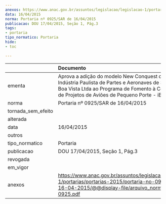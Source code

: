 ```yaml
---
anexos: https://www.anac.gov.br/assuntos/legislacao/legislacao-1/portarias/portarias-2015/portaria-no-0925-sar-de-16-04-2015/@@display-file/arquivo_norma/PA2015-0925.pdf
data: 16/04/2015
norma: Portaria nº 0925/SAR de 16/04/2015
publicacao: DOU 17/04/2015, Seção 1, Pág.3
tags:
- portaria
tipo_normatico: Portaria
hide: 
- toc 
 
---
```


|                    | Documento                                                                                                                                                                                                        |
|:-------------------|:-----------------------------------------------------------------------------------------------------------------------------------------------------------------------------------------------------------------|
| ementa             | Aprova a adição do modelo New Conquest da empresa Indústria Paulista de Partes e Aeronaves de São João da Boa Vista Ltda ao Programa de Fomento à Certificação de Projetos de Aviões de Pequeno Porte - iBR2020. |
| norma              | Portaria nº 0925/SAR de 16/04/2015                                                                                                                                                                               |
| tornada_sem_efeito |                                                                                                                                                                                                                  |
| alterada           |                                                                                                                                                                                                                  |
| data               | 16/04/2015                                                                                                                                                                                                       |
| outros             |                                                                                                                                                                                                                  |
| tipo_normatico     | Portaria                                                                                                                                                                                                         |
| publicacao         | DOU 17/04/2015, Seção 1, Pág.3                                                                                                                                                                                   |
| revogada           |                                                                                                                                                                                                                  |
| em_vigor           |                                                                                                                                                                                                                  |
| anexos             | https://www.anac.gov.br/assuntos/legislacao/legislacao-1/portarias/portarias-2015/portaria-no-0925-sar-de-16-04-2015/@@display-file/arquivo_norma/PA2015-0925.pdf                                                |